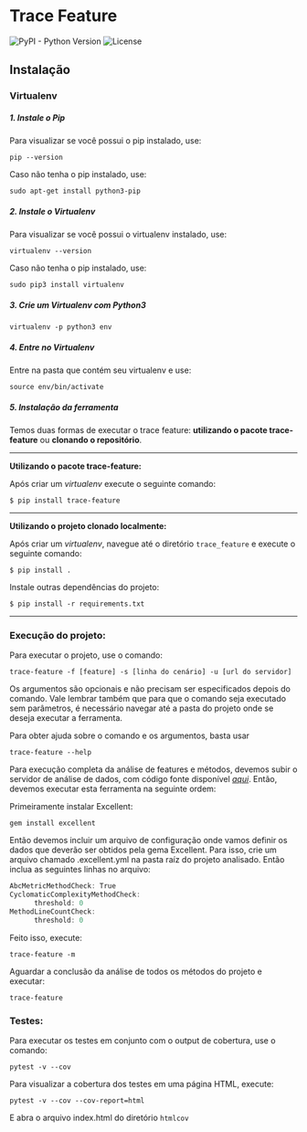 # Trace Feature

![PyPI - Python Version](https://img.shields.io/badge/python-3-blue.svg?longCache=true&style=flat-square)
![License](https://img.shields.io/github/license/mashape/apistatus.svg?style=flat-square)


<!---Neste repositório se encontra a ferramenta de geração de _traces_ a partir da execução de cada feature BDD. 
O link para acesso das documetações se encontra *[aqui](https://trace-features-bdd.github.io/trace_feature_docs/)*. --->

## Instalação

### Virtualenv

##### **1. Instale o Pip**
Para visualizar se você possui o pip instalado, use:
```shell
pip --version
```

Caso não tenha o pip instalado, use:
```shell
sudo apt-get install python3-pip
```


##### **2. Instale o Virtualenv**
Para visualizar se você possui o virtualenv instalado, use:
```shell
virtualenv --version
```

Caso não tenha o pip instalado, use:
```shell
sudo pip3 install virtualenv
```


##### **3. Crie um Virtualenv com Python3**
```shell
virtualenv -p python3 env
```


##### **4. Entre no Virtualenv**
Entre na pasta que contém seu virtualenv e use:

```shell
source env/bin/activate
```

##### **5. Instalação da ferramenta**

Temos duas formas de executar o trace feature: **utilizando o pacote trace-feature** ou **clonando o repositório**.

---

**Utilizando o pacote trace-feature:**

Após criar um _virtualenv_ execute o seguinte comando:

```shell
$ pip install trace-feature
```

---

**Utilizando o projeto clonado localmente:**

Após criar um _virtualenv_, navegue até o diretório `trace_feature` e execute o seguinte comando:

```shell
$ pip install .
```

Instale outras dependências do projeto:

```shell
$ pip install -r requirements.txt
```
 ---

### Execução do projeto:
Para executar o projeto, use o comando:

```shell
trace-feature -f [feature] -s [linha do cenário] -u [url do servidor]
```

Os argumentos são opcionais e não precisam ser especificados depois do comando. Vale lembrar também que para que o comando seja executado sem parâmetros, é necessário navegar até a pasta do projeto onde se deseja executar a ferramenta.

Para obter ajuda sobre o comando e os argumentos, basta usar

```shell
trace-feature --help
```

Para execução completa da análise de features e métodos, devemos subir o servidor de análise de dados, com código fonte disponível *[aqui](https://github.com/BDD-OperationalProfile/server_op)*. Então, devemos executar esta ferramenta na seguinte ordem:

Primeiramente instalar Excellent:


```shell
gem install excellent
```

Então devemos incluir um arquivo de configuração onde vamos definir os dados que deverão ser obtidos pela gema Excellent. Para isso, crie um arquivo chamado .excellent.yml na pasta raíz do projeto analisado. Então inclua as seguintes linhas no arquivo:

```c
AbcMetricMethodCheck: True
CyclomaticComplexityMethodCheck:
      threshold: 0
MethodLineCountCheck:
      threshold: 0
```

Feito isso, execute:

```shell
trace-feature -m
```
Aguardar a conclusão da análise de todos os métodos do projeto e executar:


```shell
trace-feature
```

### Testes:
Para executar os testes em conjunto com o output de cobertura, use o comando:
```shell
pytest -v --cov
```

Para visualizar a cobertura dos testes em uma página HTML, execute:
```shell
pytest -v --cov --cov-report=html
```
E abra o arquivo index.html do diretório `htmlcov`
